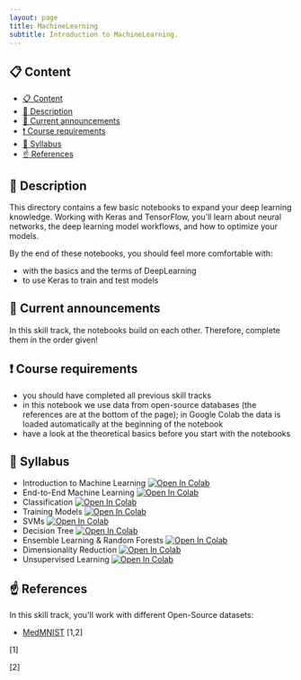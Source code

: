 ```yaml
---
layout: page
title: MachineLearning
subtitle: Introduction to MachineLearning.
---
```


## 📋 Content
- [📋 Content](#-content)
- [📄 Description](#-description)
- [📣 Current announcements](#-current-announcements)
- [❗ Course requirements](#-course-requirements)
- [📒 Syllabus](#-syllabus)
- [☝️ References](#️-references)


## 📄 Description
This directory contains a few basic notebooks to expand your deep learning knowledge. Working with Keras and TensorFlow, you’ll learn about neural networks, the deep learning model workflows, and how to optimize your models.

By the end of these notebooks, you should feel more comfortable with:
- with the basics and the terms of DeepLearning
- to use Keras to train and test models


## 📣 Current announcements
In this skill track, the notebooks build on each other. Therefore, complete them in the order given!


## ❗ Course requirements
- you should have completed all previous skill tracks
- in this notebook we use data from open-source databases (the references are at the bottom of the page); in Google Colab the data is loaded automatically at the beginning of the notebook
- have a look at the theoretical basics before you start with the notebooks


## 📒 Syllabus
- Introduction to Machine Learning <a href="https://colab.research.google.com/github/University-Clinic-of-Neuroradiology/python-bootcamp/blob/main/notebooks/DeepLearning/01_introduction_DL.ipynb"><img src="https://colab.research.google.com/assets/colab-badge.svg" alt="Open In Colab"/></a>
- End-to-End Machine Learning <a href="https://colab.research.google.com/github/University-Clinic-of-Neuroradiology/python-bootcamp/blob/main/notebooks/DeepLearning/02_introduction_keras.ipynb"><img src="https://colab.research.google.com/assets/colab-badge.svg" alt="Open In Colab"/></a>
- Classification <a href="https://colab.research.google.com/github/University-Clinic-of-Neuroradiology/python-bootcamp/blob/main/notebooks/DeepLearning/03_introduction_MNIST.ipynb"><img src="https://colab.research.google.com/assets/colab-badge.svg" alt="Open In Colab"/></a>
- Training Models <a href="https://colab.research.google.com/github/University-Clinic-of-Neuroradiology/python-bootcamp/blob/main/notebooks/DeepLearning/03_introduction_MNIST.ipynb"><img src="https://colab.research.google.com/assets/colab-badge.svg" alt="Open In Colab"/></a>
- SVMs <a href="https://colab.research.google.com/github/University-Clinic-of-Neuroradiology/python-bootcamp/blob/main/notebooks/DeepLearning/03_introduction_MNIST.ipynb"><img src="https://colab.research.google.com/assets/colab-badge.svg" alt="Open In Colab"/></a>
- Decision Tree <a href="https://colab.research.google.com/github/University-Clinic-of-Neuroradiology/python-bootcamp/blob/main/notebooks/DeepLearning/03_introduction_MNIST.ipynb"><img src="https://colab.research.google.com/assets/colab-badge.svg" alt="Open In Colab"/></a>
- Ensemble Learning & Random Forests <a href="https://colab.research.google.com/github/University-Clinic-of-Neuroradiology/python-bootcamp/blob/main/notebooks/DeepLearning/03_introduction_MNIST.ipynb"><img src="https://colab.research.google.com/assets/colab-badge.svg" alt="Open In Colab"/></a>
- Dimensionality Reduction <a href="https://colab.research.google.com/github/University-Clinic-of-Neuroradiology/python-bootcamp/blob/main/notebooks/DeepLearning/03_introduction_MNIST.ipynb"><img src="https://colab.research.google.com/assets/colab-badge.svg" alt="Open In Colab"/></a>
- Unsupervised Learning <a href="https://colab.research.google.com/github/University-Clinic-of-Neuroradiology/python-bootcamp/blob/main/notebooks/DeepLearning/03_introduction_MNIST.ipynb"><img src="https://colab.research.google.com/assets/colab-badge.svg" alt="Open In Colab"/></a>




## ☝️ References

In this skill track, you'll work with different Open-Source datasets:
- [MedMNIST](https://medmnist.com/) [1,2]

<a id="1">[1]</a>


<a id="2">[2]</a> 

